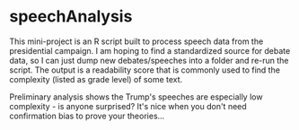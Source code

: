 # speechAnalysis

This mini-project is an R script built to process speech data from the presidential campaign.  I am hoping to find a standardized source for debate data, so I can just dump new debates/speeches into a folder and re-run the script.  The output is a readability score that is commonly used to find the complexity (listed as grade level) of some text.  

Preliminary analysis shows the Trump's speeches are especially low complexity - is anyone surprised?  It's nice when you don't need confirmation bias to prove your theories...
